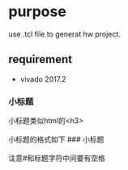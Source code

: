 purpose  
===================================  
use .tcl file to generat hw project.
  
    
requirement  
-----------------------------------  
* vivado 2017.2
  
    
### 小标题  
  小标题类似html的\<h3\><br />  
  小标题的格式如下 ### 小标题<br />  
  注意#和标题字符中间要有空格  
